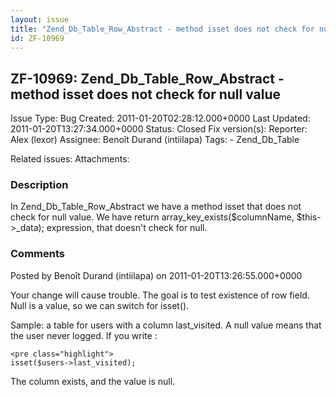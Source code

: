 ```yaml
---
layout: issue
title: "Zend_Db_Table_Row_Abstract - method isset does not check for null value"
id: ZF-10969
---
```


ZF-10969: Zend\_Db\_Table\_Row\_Abstract - method isset does not check for null value
-------------------------------------------------------------------------------------

 Issue Type: Bug Created: 2011-01-20T02:28:12.000+0000 Last Updated: 2011-01-20T13:27:34.000+0000 Status: Closed Fix version(s): 
 Reporter:  Alex (lexor)  Assignee:  Benoît Durand (intiilapa)  Tags: - Zend\_Db\_Table
 
 Related issues: 
 Attachments: 
### Description

In Zend\_Db\_Table\_Row\_Abstract we have a method isset that does not check for null value. We have return array\_key\_exists($columnName, $this->\_data); expression, that doesn't check for null.

 

 

### Comments

Posted by Benoît Durand (intiilapa) on 2011-01-20T13:26:55.000+0000

Your change will cause trouble. The goal is to test existence of row field. Null is a value, so we can switch for isset().

Sample: a table for users with a column last\_visited. A null value means that the user never logged. If you write :

 
    <pre class="highlight">
    isset($users->last_visited);


The column exists, and the value is null.

 

 